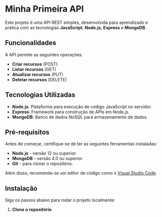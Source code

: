 # Minha Primeira API

Este projeto é uma API REST simples, desenvolvida para aprendizado e prática com as tecnologias **JavaScript**, **Node.js**, **Express** e **MongoDB**.

## Funcionalidades

A API permite as seguintes operações:

- **Criar recursos** (POST)
- **Listar recursos** (GET)
- **Atualizar recursos** (PUT)
- **Deletar recursos** (DELETE)

## Tecnologias Utilizadas

- **Node.js**: Plataforma para execução de código JavaScript no servidor.
- **Express**: Framework para construção de APIs em Node.js.
- **MongoDB**: Banco de dados NoSQL para armazenamento de dados.

## Pré-requisitos

Antes de começar, certifique-se de ter as seguintes ferramentas instaladas:

- **Node.js** - versão 12 ou superior.
- **MongoDB** - versão 4.0 ou superior.
- **Git** - para clonar o repositório.

Além disso, recomenda-se um editor de código como o [Visual Studio Code](https://code.visualstudio.com/).

## Instalação

Siga os passos abaixo para rodar o projeto localmente:

1. **Clone o repositório**

